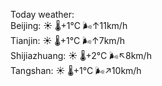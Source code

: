 Today weather:  
Beijing: ☀️ 🌡️+1°C 🌬️↑11km/h  
Tianjin: ☀️ 🌡️+1°C 🌬️↑7km/h  
Shijiazhuang: ☀️ 🌡️+2°C 🌬️↖8km/h  
Tangshan: ☀️ 🌡️+1°C 🌬️↗10km/h  
